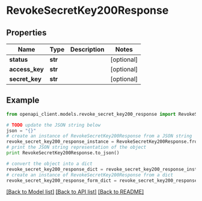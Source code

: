# RevokeSecretKey200Response


## Properties
Name | Type | Description | Notes
------------ | ------------- | ------------- | -------------
**status** | **str** |  | [optional] 
**access_key** | **str** |  | [optional] 
**secret_key** | **str** |  | [optional] 

## Example

```python
from openapi_client.models.revoke_secret_key200_response import RevokeSecretKey200Response

# TODO update the JSON string below
json = "{}"
# create an instance of RevokeSecretKey200Response from a JSON string
revoke_secret_key200_response_instance = RevokeSecretKey200Response.from_json(json)
# print the JSON string representation of the object
print RevokeSecretKey200Response.to_json()

# convert the object into a dict
revoke_secret_key200_response_dict = revoke_secret_key200_response_instance.to_dict()
# create an instance of RevokeSecretKey200Response from a dict
revoke_secret_key200_response_form_dict = revoke_secret_key200_response.from_dict(revoke_secret_key200_response_dict)
```
[[Back to Model list]](../README.md#documentation-for-models) [[Back to API list]](../README.md#documentation-for-api-endpoints) [[Back to README]](../README.md)


